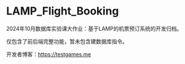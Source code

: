 # LAMP_Flight_Booking
2024年10月数据库实验课大作业：基于LAMP的机票预订系统的开发归档。

仅包含了前后端完整功能，暂未包含建数据库指令。

开发者博客：https://testgames.me